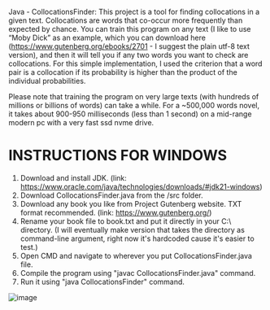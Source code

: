 Java - CollocationsFinder: This project is a tool for finding collocations in a given text. Collocations are words that co-occur more frequently than expected by chance. You can train this program on any text (I like to use “Moby Dick” as an example, which you can download here (https://www.gutenberg.org/ebooks/2701 - I suggest the plain utf-8 text version), and then it will tell you if any two words you want to check are collocations. For this simple implementation, I used the criterion that a word pair is a collocation if its probability is higher than the product of the individual probabilities.

Please note that training the program on very large texts (with hundreds of millions or billions of words) can take a while. For a ~500,000 words novel, it takes about 900-950 milliseconds (less than 1 second) on a mid-range modern pc with a very fast ssd nvme drive.

# INSTRUCTIONS FOR WINDOWS #
1. Download and install JDK. (link: https://www.oracle.com/java/technologies/downloads/#jdk21-windows)
2. Download CollocationsFinder.java from the /src folder.
3. Download any book you like from Project Gutenberg website. TXT format recommended. (link: https://www.gutenberg.org/)
4. Rename your book file to book.txt and put it directly in your C:\\ directory. (I will eventually make version that takes the directory as command-line argument, right now it's hardcoded cause it's easier to test.)
5. Open CMD and navigate to wherever you put CollocationsFinder.java file.
6. Compile the program using "javac CollocationsFinder.java" command.
7. Run it using "java CollocationsFinder" command.

![image](https://github.com/nikczemnydev/CollocationsFinder/assets/136376818/a99ad779-e90d-4c3b-b260-38ec43eec31f)

